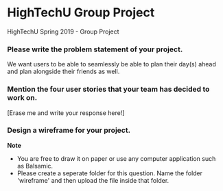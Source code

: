 # HighTechU Group Project 

HighTechU Spring 2019 - Group Project

### Please write the problem statement of your project.

We want users to be able to seamlessly be able to plan their day(s) ahead and plan alongside their friends as well.

### Mention the four user stories that your team has decided to work on.

[Erase me and write your response here!]

### Design a wireframe for your project.

**Note** 

* You are free to draw it on paper or use any computer application such as Balsamic.
* Please create a seperate folder for this question. Name the folder 'wireframe' and then upload the file inside that folder.
